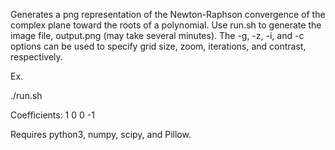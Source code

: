 Generates a png representation of the Newton-Raphson convergence of the complex plane toward the roots of a polynomial. Use run.sh to generate the image file, output.png (may take several minutes). The -g, -z, -i, and -c options can be used to specify grid size, zoom, iterations, and contrast, respectively.

Ex.

./run.sh

Coefficients: 1 0 0 -1

Requires python3, numpy, scipy, and Pillow.

